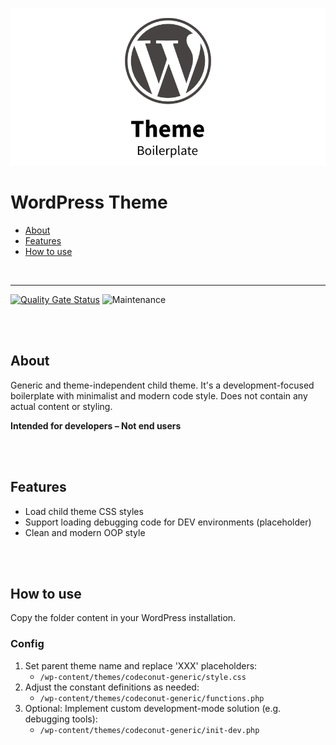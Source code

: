 ![WordPress Theme Boilerplate](teaser.png)

# WordPress Theme

- [About](#about)
- [Features](#features)
- [How to use](#how-to-use)

<br>

---

[![Quality Gate Status](https://sonarcloud.io/api/project_badges/measure?project=Codeconut-Ltd_WordPress-Theme-Boilerplate&metric=alert_status)](https://sonarcloud.io/dashboard?id=Codeconut-Ltd_WordPress-Theme-Boilerplate)
![Maintenance](https://img.shields.io/static/v1?label=maintained&message=unregular&color=inactive)

<br><br>

## About

Generic and theme-independent child theme. It's a development-focused boilerplate with minimalist and modern code style. Does not contain any actual content or styling.

**Intended for developers – Not end users**

<br><br>

## Features

- Load child theme CSS styles
- Support loading debugging code for DEV environments (placeholder)
- Clean and modern OOP style

<br><br>

## How to use

Copy the folder content in your WordPress installation.

### Config

1. Set parent theme name and replace 'XXX' placeholders:
   - `/wp-content/themes/codeconut-generic/style.css`
2. Adjust the constant definitions as needed:
   - `/wp-content/themes/codeconut-generic/functions.php`
3. Optional: Implement custom development-mode solution (e.g. debugging tools):
   - `/wp-content/themes/codeconut-generic/init-dev.php`
